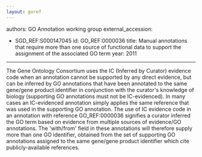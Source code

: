 ```yaml
---
layout: goref
--- 
```

authors: GO Annotation working group
external_accession: 
  - SGD_REF:S000147045
id: GO_REF:0000036
title: Manual annotations that require more than one source of functional data to support the assignment of the associated GO term
year: 2011
---

The Gene Ontology Consortium uses the IC (Inferred by Curator) evidence code when an annotation cannot be supported by any direct evidence, but can be inferred by GO annotations that have been annotated to the same gene/gene product identifier in conjunction with the curator's knowledge of biology (supporting GO annotations must not be IC-evidenced). In many cases an IC-evidenced annotation simply applies the same reference that was used in the supporting GO annotation.  The use of IC evidence code in an annotation with reference GO_REF:0000036 signifies a curator inferred the GO term based on evidence from multiple sources of evidence/GO annotations. The 'with/from' field in these annotations will therefore supply more than one GO identifier, obtained from the set of supporting GO annotations assigned to the same gene/gene product identifier which cite publicly-available references.
